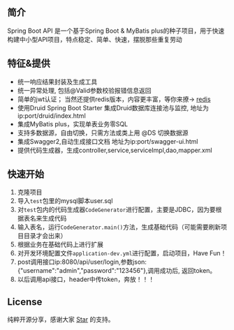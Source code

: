 ## 简介
Spring Boot API 是一个基于Spring Boot & MyBatis plus的种子项目，用于快速构建中小型API项目，特点稳定、简单、快速，摆脱那些重复劳动

## 特征&提供
- 统一响应结果封装及生成工具
- 统一异常处理, 包括@Valid参数校验报错信息返回
- 简单的jwt认证； 当然还提供redis版本，内容更丰富，等你来撩→ [redis](https://github.com/aitangbao/springboot-api/tree/v2-redis)
- 使用Druid Spring Boot Starter 集成Druid数据库连接池与监控, 地址为ip:port/druid/index.html
- 集成MyBatis plus，实现单表业务零SQL
- 支持多数据源，自由切换，只需方法或类上用 @DS 切换数据源
- 集成Swagger2,自动生成接口文档 地址为ip:port/swagger-ui.html
- 提供代码生成器，生成controller,service,serviceImpl,dao,mapper.xml
 
## 快速开始
1. 克隆项目
2. 导入```test```包里的mysql脚本user.sql
3. 对```test```包内的代码生成器```CodeGenerator```进行配置，主要是JDBC，因为要根据表名来生成代码
4. 输入表名，运行```CodeGenerator.main()```方法，生成基础代码（可能需要刷新项目目录才会出来）
5. 根据业务在基础代码上进行扩展
6. 对开发环境配置文件```application-dev.yml```进行配置，启动项目，Have Fun！
7. post调用接口ip:8080/api/user/login,参数json: {"username":"admin","password":"123456"},调用成功后, 返回token。
8. 以后调用api接口，header中传token，奔放！！！

## License
纯粹开源分享，感谢大家 [Star](https://github.com/aitangbao/springboot-api) 的支持。